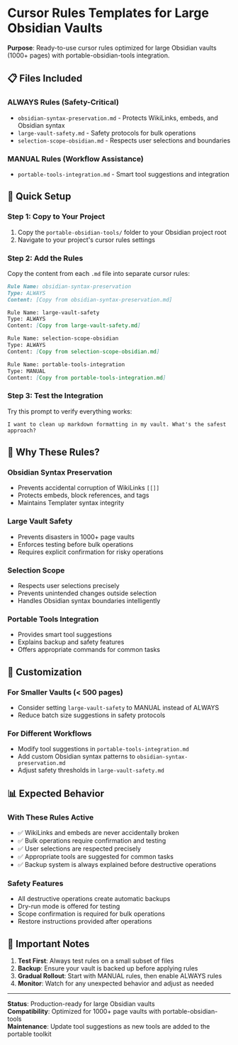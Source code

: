 # Cursor Rules Templates for Large Obsidian Vaults

**Purpose**: Ready-to-use cursor rules optimized for large Obsidian vaults (1000+ pages) with portable-obsidian-tools integration.

## 📋 **Files Included**

### **ALWAYS Rules** (Safety-Critical)
- `obsidian-syntax-preservation.md` - Protects WikiLinks, embeds, and Obsidian syntax
- `large-vault-safety.md` - Safety protocols for bulk operations
- `selection-scope-obsidian.md` - Respects user selections and boundaries

### **MANUAL Rules** (Workflow Assistance)
- `portable-tools-integration.md` - Smart tool suggestions and integration

## 🚀 **Quick Setup**

### **Step 1: Copy to Your Project**
1. Copy the `portable-obsidian-tools/` folder to your Obsidian project root
2. Navigate to your project's cursor rules settings

### **Step 2: Add the Rules**
Copy the content from each `.md` file into separate cursor rules:

```markdown
Rule Name: obsidian-syntax-preservation
Type: ALWAYS
Content: [Copy from obsidian-syntax-preservation.md]

Rule Name: large-vault-safety  
Type: ALWAYS
Content: [Copy from large-vault-safety.md]

Rule Name: selection-scope-obsidian
Type: ALWAYS  
Content: [Copy from selection-scope-obsidian.md]

Rule Name: portable-tools-integration
Type: MANUAL
Content: [Copy from portable-tools-integration.md]
```

### **Step 3: Test the Integration**
Try this prompt to verify everything works:
```
I want to clean up markdown formatting in my vault. What's the safest approach?
```

## 🎯 **Why These Rules?**

### **Obsidian Syntax Preservation**
- Prevents accidental corruption of WikiLinks `[[]]`
- Protects embeds, block references, and tags
- Maintains Templater syntax integrity

### **Large Vault Safety**
- Prevents disasters in 1000+ page vaults
- Enforces testing before bulk operations
- Requires explicit confirmation for risky operations

### **Selection Scope**
- Respects user selections precisely
- Prevents unintended changes outside selection
- Handles Obsidian syntax boundaries intelligently

### **Portable Tools Integration**
- Provides smart tool suggestions
- Explains backup and safety features
- Offers appropriate commands for common tasks

## 🔧 **Customization**

### **For Smaller Vaults (< 500 pages)**
- Consider setting `large-vault-safety` to MANUAL instead of ALWAYS
- Reduce batch size suggestions in safety protocols

### **For Different Workflows**
- Modify tool suggestions in `portable-tools-integration.md`
- Add custom Obsidian syntax patterns to `obsidian-syntax-preservation.md`
- Adjust safety thresholds in `large-vault-safety.md`

## 📊 **Expected Behavior**

### **With These Rules Active**
- ✅ WikiLinks and embeds are never accidentally broken
- ✅ Bulk operations require confirmation and testing
- ✅ User selections are respected precisely
- ✅ Appropriate tools are suggested for common tasks
- ✅ Backup system is always explained before destructive operations

### **Safety Features**
- All destructive operations create automatic backups
- Dry-run mode is offered for testing
- Scope confirmation is required for bulk operations
- Restore instructions provided after operations

## 🚨 **Important Notes**

1. **Test First**: Always test rules on a small subset of files
2. **Backup**: Ensure your vault is backed up before applying rules
3. **Gradual Rollout**: Start with MANUAL rules, then enable ALWAYS rules
4. **Monitor**: Watch for any unexpected behavior and adjust as needed

---

**Status**: Production-ready for large Obsidian vaults  
**Compatibility**: Optimized for 1000+ page vaults with portable-obsidian-tools  
**Maintenance**: Update tool suggestions as new tools are added to the portable toolkit 